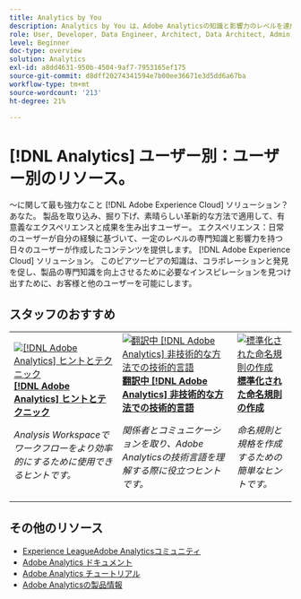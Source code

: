 ```yaml
---
title: Analytics by You
description: Analytics by You は、Adobe Analyticsの知識と影響力のレベルを達成した日々のユーザーが作成した、ユーザー生成コンテンツを提供します。
role: User, Developer, Data Engineer, Architect, Data Architect, Admin, Leader
level: Beginner
doc-type: overview
solution: Analytics
exl-id: a8dd4631-950b-4504-9af7-7953165ef175
source-git-commit: d8dff20274341594e7b00ee36671e3d5dd6a67ba
workflow-type: tm+mt
source-wordcount: '213'
ht-degree: 21%

---
```


# [!DNL Analytics] ユーザー別：ユーザー別のリソース。

～に関して最も強力なこと [!DNL Adobe Experience Cloud] ソリューション？ あなた。 製品を取り込み、掘り下げ、素晴らしい革新的な方法で適用して、有意義なエクスペリエンスと成果を生み出すユーザー。 エクスペリエンス：日常のユーザーが自分の経験に基づいて、一定のレベルの専門知識と影響力を持つ日々のユーザーが作成したコンテンツを提供します。 [!DNL Adobe Experience Cloud] ソリューション。 このピアツーピアの知識は、コラボレーションと発見を促し、製品の専門知識を向上させるために必要なインスピレーションを見つけ出すために、お客様と他のユーザーを可能にします。

<div id="recs-overview-body-1"></div>
<div id="recs-overview-body-2"></div>
<div id="recs-overview-body-3"></div>
<div id="recs-overview-body-4"></div>
<div id="recs-overview-body-5"></div>
<div id="recs-overview-body-6"></div>

<div id="staff-picks-section">

## スタッフのおすすめ

<table>
<tr>
  <td>
    <a href="/help/analytics/analysis-workspace/tips-and-tricks/right-click-tips-and-tricks-for-more-efficient-workflows.md">
      <img alt="[!DNL Adobe Analytics] ヒントとテクニック" src="https://video.tv.adobe.com/v/3417736?format=jpeg" />
    </a>
    <div>
      <a href="/help/analytics/analysis-workspace/tips-and-tricks/right-click-tips-and-tricks-for-more-efficient-workflows.md">
    <strong>[!DNL Adobe Analytics] ヒントとテクニック</strong>
    </a>
    </div>
    <p>
    <em>Analysis Workspaceでワークフローをより効率的にするために使用できるヒントです。</em>
    <p>
  </td>
  <td>
    <a href="/help/marketo/programs/email-programs.md">
      <img alt="翻訳中 [!DNL Adobe Analytics] 非技術的な方法での技術的言語" src="https://video.tv.adobe.com/v/342066?format=jpeg" />
    </a>
    <div>
      <a href="/help/analytics/administration/key-admin-skills/translating-adobe-analytics-technical-language.md">
    <strong>翻訳中 [!DNL Adobe Analytics] 非技術的な方法での技術的言語</strong>
    </a>
    </div>
    <p>
    <em>関係者とコミュニケーションを取り、Adobe Analyticsの技術言語を理解する際に役立つヒントです。</em>
    <p>
  </td>
  <td>
    <a href="/help/analytics/administration/admin-tips/create-standardized-naming-conventions.md">
      <img alt="標準化された命名規則の作成" src="https://cdn.experienceleague.adobe.com/thumb/10531.jpg" />
    </a>
    <div>
      <a href="/help/analytics/administration/admin-tips/create-standardized-naming-conventions.md">
    <strong>標準化された命名規則の作成</strong>
    </a>
    </div>
    <p>
    <em>命名規則と規格を作成するための簡単なヒントです。</em>
    <p>
  </td>
</tr>
</table>

</div>

## その他のリソース

* [Experience LeagueAdobe Analyticsコミュニティ](https://experienceleaguecommunities.adobe.com/t5/adobe-analytics/ct-p/adobe-analytics-community?profile.language=ja)
* [Adobe Analytics ドキュメント](https://experienceleague.adobe.com/docs/analytics.html?lang=ja)
* [Adobe Analytics チュートリアル](https://experienceleague.adobe.com/docs/analytics-learn/tutorials/overview.html?lang=ja)
* [Adobe Analyticsの製品情報](https://business.adobe.com/jp/products/analytics/adobe-analytics.html)
